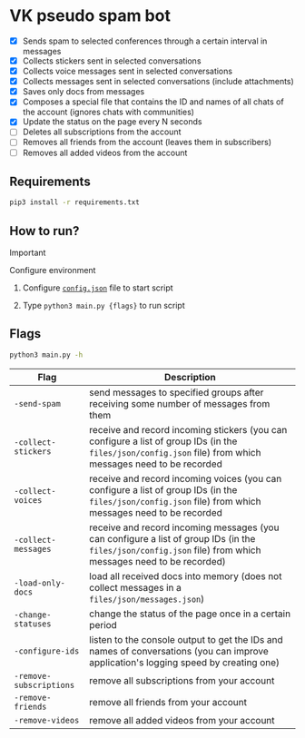 # VK pseudo spam bot

- [x] Sends spam to selected conferences through a certain interval in messages
- [x] Collects stickers sent in selected conversations
- [x] Collects voice messages sent in selected conversations
- [x] Collects messages sent in selected conversations (include attachments)
- [x] Saves only docs from messages
- [x] Composes a special file that contains the ID and names of all chats of the account (ignores chats with communities)
- [x] Update the status on the page every N seconds
- [ ] Deletes all subscriptions from the account
- [ ] Removes all friends from the account (leaves them in subscribers)
- [ ] Removes all added videos from the account

## Requirements
```bash
pip3 install -r requirements.txt
```

## How to run?

> [!IMPORTANT]
> Configure environment

1. Configure [```config.json```](https://github.com/93mmm/vk-pseudo-spam-bot/tree/master/files/json) file to start script

2. Type ```python3 main.py {flags}``` to run script

## Flags

```bash
python3 main.py -h
```



| Flag                    | Description                                                                                                                                                 |
|-------------------------|-------------------------------------------------------------------------------------------------------------------------------------------------------------|
| `-send-spam`            | send messages to specified groups after receiving some number of messages from them                                                                         |
| `-collect-stickers`     | receive and record incoming stickers (you can configure a list of group IDs (in the `files/json/config.json` file) from which messages need to be recorded  |
| `-collect-voices`       | receive and record incoming voices (you can configure a list of group IDs (in the `files/json/config.json` file) from which messages need to be recorded    |
| `-collect-messages`     | receive and record incoming messages (you can configure a list of group IDs (in the `files/json/config.json` file) from which messages need to be recorded) |
| `-load-only-docs`       | load all received docs into memory (does not collect messages in a `files/json/messages.json`)                                                              |
| `-change-statuses`      | change the status of the page once in a certain period                                                                                                      |
| `-configure-ids`        | listen to the console output to get the IDs and names of conversations (you can improve application's logging speed by creating one)                        |
| `-remove-subscriptions` | remove all subscriptions from your account                                                                                                                  |
| `-remove-friends`       | remove all friends from your account                                                                                                                        |
| `-remove-videos`        | remove all added videos from your account                                                                                                                   |
